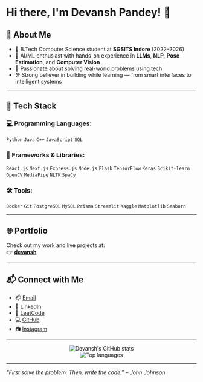 # Hi there, I'm Devansh Pandey! 👋 

## 🚀 About Me 

- 🔭 B.Tech Computer Science student at **SGSITS Indore** (2022–2026)
- 🤖 AI/ML enthusiast with hands-on experience in **LLMs**, **NLP**, **Pose Estimation**, and **Computer Vision**
- 🧠 Passionate about solving real-world problems using tech
- ⚒️ Strong believer in building while learning — from smart interfaces to intelligent systems

---

## 🧰 Tech Stack

### 💻 Programming Languages:
`Python` `Java` `C++` `JavaScript` `SQL`

### 🧱 Frameworks & Libraries:
`React.js` `Next.js` `Express.js` `Node.js` `Flask` `TensorFlow` `Keras` `Scikit-learn` `OpenCV` `MediaPipe` `NLTK` `SpaCy`

### 🛠 Tools:
`Docker` `Git` `PostgreSQL` `MySQL` `Prisma` `Streamlit` `Kaggle` `Matplotlib` `Seaborn`

---

## 🌐 Portfolio

Check out my work and live projects at:  
👉 [**devansh**](https://devansh-three.vercel.app/)

---

## 📬 Connect with Me

- 📫 [Email](mailto:devanshpandey8900@gmail.com)
- 💼 [LinkedIn](https://www.linkedin.com/in/devansh-pandey-43a199258/)
- 🧠 [LeetCode](https://leetcode.com/u/0801cs221047)
- 💻 [GitHub](https://github.com/devanshpandey2003)
- 📷 [Instagram](https://www.instagram.com/devansh_aka_dev?igsh=MXU0M3hkOW1mZzV3ZQ==)

---

<p align="center">
  <img src="https://github-readme-stats.vercel.app/api?username=devanshpandey2003&show_icons=true&theme=tokyonight" alt="Devansh's GitHub stats" />
  <br/>
  <img src="https://github-readme-stats.vercel.app/api/top-langs/?username=devanshpandey2003&layout=compact&theme=tokyonight" alt="Top languages" />
</p>

---

*“First solve the problem. Then, write the code.” – John Johnson*

